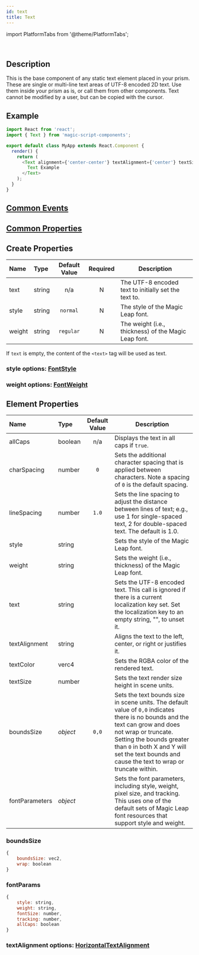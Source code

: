 ```yaml
---
id: text
title: Text
---
```


import PlatformTabs from '@theme/PlatformTabs';

<PlatformTabs component='text' />​

## Description

This is the base component of any static text element placed in your prism. These are single or multi-line text areas of UTF-8 encoded 2D text. Use them inside your prism as is, or call them from other components. Text cannot be modified by a user, but can be copied with the cursor.

## Example

```javascript
import React from 'react';
import { Text } from 'magic-script-components';

export default class MyApp extends React.Component {
  render() {
    return (
      <Text alignment={'center-center'} textAlignment={'center'} textSize={0.1}>
        Text Example
      </Text>
    );
  }
}
```

## [Common Events](../events/CommonEvents.md)

## [Common Properties](../types/Properties.md)

## Create Properties

| Name   | Type   | Default Value | Required | Description                                          |
| :----- | :----- | :-----------: | :------: | ---------------------------------------------------- |
| text   | string |      n/a      |    N     | The UTF-8 encoded text to initially set the text to. |
| style  | string |   `normal`    |    N     | The style of the Magic Leap font.                    |
| weight | string |   `regular`   |    N     | The weight (i.e., thickness) of the Magic Leap font. |

If `text` is empty, the content of the `<text>` tag will be used as text.

### style options: [FontStyle](../types/FontStyle.md)

### weight options: [FontWeight](../types/FontWeight.md)

## Element Properties

| Name           | Type     | Default Value | Description                                                                                                                                                                                                                                                                        |
| :------------- | :------- | :-----------: | ---------------------------------------------------------------------------------------------------------------------------------------------------------------------------------------------------------------------------------------------------------------------------------- |
| allCaps        | boolean  |      n/a      | Displays the text in all caps if `true`.                                                                                                                                                                                                                                           |
| charSpacing    | number   |      `0`      | Sets the additional character spacing that is applied between characters. Note a spacing of `0` is the default spacing.                                                                                                                                                            |
| lineSpacing    | number   |     `1.0`     | Sets the line spacing to adjust the distance between lines of text; e.g., use 1 for single-spaced text, 2 for double-spaced text. The default is 1.0.                                                                                                                              |
| style          | string   |               | Sets the style of the Magic Leap font.                                                                                                                                                                                                                                             |
| weight         | string   |               | Sets the weight (i.e., thickness) of the Magic Leap font.                                                                                                                                                                                                                          |
| text           | string   |               | Sets the UTF-8 encoded text. This call is ignored if there is a current localization key set. Set the localization key to an empty string, "", to unset it.                                                                                                                        |
| textAlignment  | string   |               | Aligns the text to the left, center, or right or justifies it.                                                                                                                                                                                                                     |
| textColor      | verc4    |               | Sets the RGBA color of the rendered text.                                                                                                                                                                                                                                          |
| textSize       | number   |               | Sets the text render size height in scene units.                                                                                                                                                                                                                                   |
| boundsSize     | _object_ |     `0,0`     | Sets the text bounds size in scene units. The default value of `0,0` indicates there is no bounds and the text can grow and does not wrap or truncate. Setting the bounds greater than `0` in both X and Y will set the text bounds and cause the text to wrap or truncate within. |
| fontParameters | _object_ |               | Sets the font parameters, including style, weight, pixel size, and tracking. This uses one of the default sets of Magic Leap font resources that support style and weight.                                                                                                         |

### boundsSize

```javascript
{
    boundsSize: vec2,
    wrap: boolean
}
```

### fontParams

```javascript
{
    style: string,
    weight: string,
    fontSize: number,
    tracking: number,
    allCaps: boolean
}
```

### textAlignment options: [HorizontalTextAlignment](../types/HorizontalTextAlignment.md)
